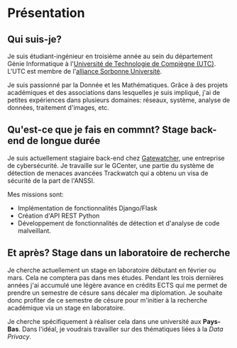 # Présentation


## Qui suis-je?

Je suis étudiant-ingénieur en troisième année au sein du département Génie Informatique à l'[Université de Technologie de Compiègne (UTC)](https://www.utc.fr/). L'UTC est membre de l'[alliance Sorbonne Université](https://www.sorbonne-universite.fr/universite/nous-connaitre/alliance-sorbonne-universite). 

Je suis passionné par la Donnée et les Mathématiques. Grâce à des projets académiques et des associations dans lesquelles je suis impliqué, j'ai de petites expériences dans plusieurs domaines: réseaux, système, analyse de données, traitement d'images, etc.

## Qu'est-ce que je fais en commnt? Stage back-end de longue durée
Je suis actuellement stagiaire back-end chez [Gatewatcher](https://www.gatewatcher.com/en/), une entreprise de cybersécurité. Je travaille sur le GCenter, une partie du système de détection de menaces avancées Trackwatch qui a obtenu un visa de sécurité de la part de l'ANSSI.

Mes missions sont:

* Implémentation de fonctionnalités Django/Flask
* Création d'API REST Python
* Développement de fonctionnalités de détection et d'analyse de code malveillant.

## Et après? Stage dans un laboratoire de recherche
Je cherche actuellement un stage en laboratoire débutant en février ou mars. Cela ne comptera pas dans mes études. Pendant les trois dernières années j'ai accumulé une légère avance en crédits ECTS qui me permet de prendre un semestre de césure sans décaler ma diplomation. Je souhaite donc profiter de ce semestre de césure pour m'initier à la recherche académique via un stage en laboratoire.

Je cherche spécifiquement à réaliser cela dans une université aux **Pays-Bas**. Dans l'idéal, je voudrais travailler sur des thématiques liées à la *Data Privacy*.